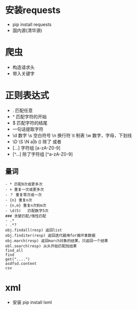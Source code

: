 # 安装requests
 - pip install requests
 - 国内源(清华源)
# 爬虫
  - 构造请求头
  - 带入关键字

# 正则表达式
  - . 匹配任意
  - ^ 匹配字符的开始
  - $ 匹配字符的结尾
  - 一句话提取字符
  - \d  数字  \s  空白符号  \n  换行符 \t 制表  \w  数字，字母，下划线  
  - \D  \S  \N  a|b ()  除了    或者
  - [...] 字符组 [a-zA-Z0-9]
  - [^...]  除了字符组  [^a-zA-Z0-9]
  ## 量词
    - * 匹配0次或更多次
    - + 重复一次或更多次
    - ？ 重复零次或一次
    - {n} 重复n次
    - {n,m} 重复n次到m次
    - \d(5)   匹配数字5次
    ### 贪婪匹配/惰性匹配
    - .*
    - .*?
    obj.findall(resp) 返回list
    obj.finditer(resp) 返回迭代器用for循环拿数据
    obj.march(resp) 返回march对象的结果，只返回一个结果
    obl.search(resp) 从头开始匹配找结果
    find_all
    find
    get("....")
    asdfsd.content
    csv

# xml
  - 安装  pip install lxml
  